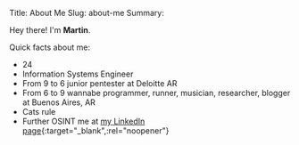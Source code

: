 Title: About Me
Slug: about-me
Summary: 

Hey there! I'm **Martin**.

Quick facts about me:

- 24
- Information Systems Engineer
- From 9 to 6 junior pentester at Deloitte AR
- From 6 to 9 wannabe programmer, runner, musician, researcher, blogger at Buenos Aires, AR
- Cats rule
- Further OSINT me at [my LinkedIn page](https://www.linkedin.com/in/martin-a-1b916382){:target="_blank",:rel="noopener"}

